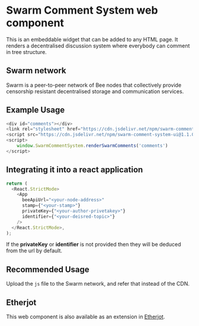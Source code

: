 # Swarm Comment System web component

This is an embeddable widget that can be added to any HTML page. It renders a decentralised discussion system where
everybody can comment in tree structure.

## Swarm network

Swarm is a peer-to-peer network of Bee nodes that collectively provide censorship resistant decentralised storage and
communication services.

## Example Usage

```javascript
<div id="comments"></div>
<link rel="stylesheet" href="https://cdn.jsdelivr.net/npm/swarm-comment-system-ui@1.1.0/dist/style.css">
<script src="https://cdn.jsdelivr.net/npm/swarm-comment-system-ui@1.1.0"></script>
<script>
    window.SwarmCommentSystem.renderSwarmComments('comments')
</script>
```

## Integrating it into a react application

```javascript
return (
  <React.StrictMode>
    <App
      beeApiUrl="<your-node-address>"
      stamp={"<your-stamp>"}
      privateKey={"<your-author-privetakey>"}
      identifier={"<your-deisred-topic>"}
    />
  </React.StrictMode>,
);
```

If the **privateKey** or **identifier** is not provided then they will be deduced from the url by default.

## Recommended Usage

Upload the `js` file to the Swarm network, and refer that instead of the CDN.

## Etherjot

This web component is also available as an extension in [Etherjot](https://github.com/ethersphere/etherjot-web).
